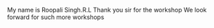 My name is Roopali Singh.R.L 
Thank you sir for the workshop
We look forward for such more workshops 
